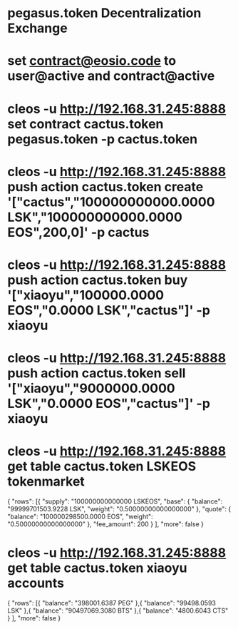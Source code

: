# pegasus.token Decentralization Exchange

# set contract@eosio.code to user@active and contract@active

# cleos -u http://192.168.31.245:8888 set contract cactus.token  pegasus.token -p cactus.token 

# cleos -u http://192.168.31.245:8888 push action cactus.token create '["cactus","100000000000.0000 LSK","100000000000.0000 EOS",200,0]' -p cactus 

# cleos -u http://192.168.31.245:8888 push action cactus.token buy '["xiaoyu","100000.0000 EOS","0.0000 LSK","cactus"]' -p xiaoyu 

# cleos -u http://192.168.31.245:8888 push action cactus.token sell '["xiaoyu","9000000.0000 LSK","0.0000 EOS","cactus"]' -p xiaoyu

# cleos -u http://192.168.31.245:8888 get table cactus.token LSKEOS tokenmarket
{
  "rows": [{
      "supply": "100000000000000 LSKEOS",
      "base": {
        "balance": "99999701503.9228 LSK",
        "weight": "0.50000000000000000"
      },
      "quote": {
        "balance": "100000298500.0000 EOS",
        "weight": "0.50000000000000000"
      },
      "fee_amount": 200
    }
  ],
  "more": false
}

# cleos -u http://192.168.31.245:8888 get table cactus.token xiaoyu accounts
{
  "rows": [{
      "balance": "398001.6387 PEG"
    },{
      "balance": "99498.0593 LSK"
    },{
      "balance": "90497069.3080 BTS"
    },{
      "balance": "4800.6043 CTS"
    }
  ],
  "more": false
}